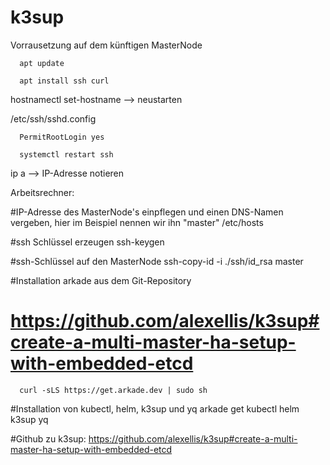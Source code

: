 # k3sup

Vorrausetzung auf dem künftigen MasterNode

      apt update
  
      apt install ssh curl 
  
hostnamectl set-hostname <neuer Hostname> --> neustarten

/etc/ssh/sshd.config
  
      PermitRootLogin yes

      systemctl restart ssh

ip a --> IP-Adresse notieren

Arbeitsrechner:

#IP-Adresse des MasterNode's einpflegen und einen DNS-Namen vergeben, hier im Beispiel nennen wir ihn "master"
/etc/hosts

#ssh Schlüssel erzeugen
      ssh-keygen

#ssh-Schlüssel auf den MasterNode 
      ssh-copy-id -i ./ssh/id_rsa master 

#Installation arkade aus dem Git-Repository
# https://github.com/alexellis/k3sup#create-a-multi-master-ha-setup-with-embedded-etcd
      curl -sLS https://get.arkade.dev | sudo sh

#Installation von kubectl, helm, k3sup und yq
      arkade get kubectl helm k3sup yq

#Github zu k3sup: https://github.com/alexellis/k3sup#create-a-multi-master-ha-setup-with-embedded-etcd

